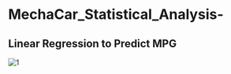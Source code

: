 # MechaCar_Statistical_Analysis-

## Linear Regression to Predict MPG
![1](<img width="696" alt="R Screen Shot" src="https://user-images.githubusercontent.com/114197558/222639129-bff7e3bb-3d6a-4c64-afb1-8463f6238315.png">
)
